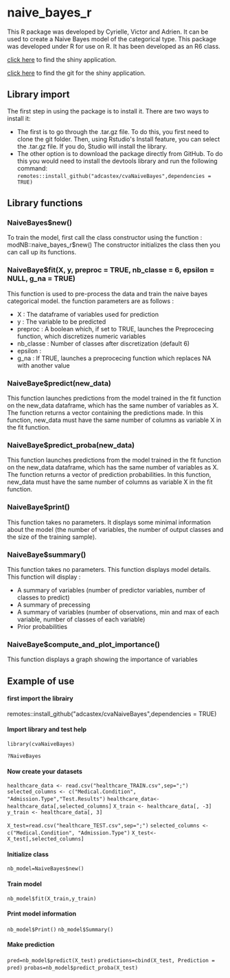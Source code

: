 # naive_bayes_r

This R package was developed by Cyrielle, Victor and Adrien. It can be used to create a Naive Bayes model of the categorical type. This package was developed under R for use on R. It has been developed as an R6 class.

[click here](https://c4sf5g-victor-sigogneau.shinyapps.io/shiny_test/) to find the shiny application.

[click here](https://github.com/victorsigogneau/shiny-app-NBC/) to find the git for the shiny application.

## Library import 

The first step in using the package is to install it.
There are two ways to install it:
- The first is to go through the .tar.gz file. To do this, you first need to clone the git folder. Then, using Rstudio's Install feature, you can select the .tar.gz file. If you do, Studio will install the library.
- The other option is to download the package directly from GitHub. To do this you would need to install the devtools library and run the following command: ``remotes::install_github("adcastex/cvaNaiveBayes",dependencies = TRUE)``


## Library functions

### NaiveBayes$new()

To train the model, first call the class constructor using the function : modNB::naive_bayes_r$new()
The constructor initializes the class then you can call up its functions.

### NaiveBaye$fit(X, y, preproc = TRUE, nb_classe = 6, epsilon = NULL, g_na = TRUE)

This function is used to pre-process the data and train the naive bayes categorical model.
the function parameters are as follows :
- X : The dataframe of variables used for prediction
- y : The variable to be predicted
- preproc : A boolean which, if set to TRUE, launches the Preprocecing function, which discretizes numeric variables
- nb_classe : Number of classes after discretization (default 6)
- epsilon : 
- g_na : If TRUE, launches a preprocecing function which replaces NA with another value

### NaiveBaye$predict(new_data)

This function launches predictions from the model trained in the fit function on the new_data dataframe, which has the same number of variables as X. The function returns a vector containing the predictions made.
In this function, new_data must have the same number of columns as variable X in the fit function.

### NaiveBaye$predict_proba(new_data)

This function launches predictions from the model trained in the fit function on the new_data dataframe, which has the same number of variables as X. The function returns a vector of prediction probabilities.
In this function, new_data must have the same number of columns as variable X in the fit function.

### NaiveBaye$print()

This function takes no parameters. It displays some minimal information about the model (the number of variables, the number of output classes and the size of the training sample).

### NaiveBaye$summary()

This function takes no parameters. This function displays model details.
This function will display :
- A summary of variables (number of predictor variables, number of classes to predict)
- A summary of precessing
- A summary of variables (number of observations, min and max of each variable, number of classes of each variable)
- Prior probabilities


### NaiveBaye$compute_and_plot_importance()

This function displays a graph showing the importance of variables 

## Example of use 

#### first import the librairy

remotes::install_github("adcastex/cvaNaiveBayes",dependencies = TRUE)

#### Import library and test help 

``library(cvaNaiveBayes)``

``?NaiveBayes``

#### Now create your datasets 

``healthcare_data <- read.csv("healthcare_TRAIN.csv",sep=";")``
``selected_columns <- c("Medical.Condition", "Admission.Type","Test.Results")``
``healthcare_data<-healthcare_data[,selected_columns]``
``X_train <- healthcare_data[, -3]``
``y_train <- healthcare_data[, 3]``


``X_test=read.csv("healthcare_TEST.csv",sep=";")``
``selected_columns <- c("Medical.Condition", "Admission.Type")``
``X_test<-X_test[,selected_columns]``

#### Initialize class

``nb_model=NaiveBayes$new()``

#### Train model

``nb_model$fit(X_train,y_train)``

#### Print model information 

``nb_model$Print()``
``nb_model$Summary()``

#### Make prediction 

``pred=nb_model$predict(X_test)``
``predictions=cbind(X_test, Prediction = pred)``
``probas=nb_model$predict_proba(X_test)``